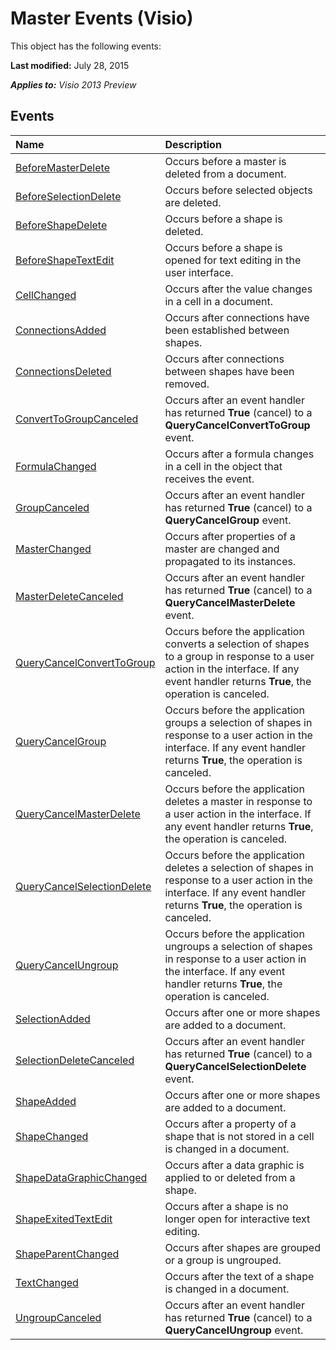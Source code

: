 
# Master Events (Visio)
This object has the following events:

 **Last modified:** July 28, 2015

 _**Applies to:** Visio 2013 Preview_

## Events



|**Name**|**Description**|
|:-----|:-----|
| [BeforeMasterDelete](46b455db-9165-0ed4-ebf3-15e1794313be.md)|Occurs before a master is deleted from a document.|
| [BeforeSelectionDelete](e2f86944-6ca2-6535-ee08-889af9694fd6.md)|Occurs before selected objects are deleted.|
| [BeforeShapeDelete](21921e16-3e05-6232-ed89-76217b76149f.md)|Occurs before a shape is deleted.|
| [BeforeShapeTextEdit](1d39001d-6efa-7d58-1eaa-f6c2531e2018.md)|Occurs before a shape is opened for text editing in the user interface.|
| [CellChanged](53323234-8e92-de8b-65b8-20eb867748dd.md)|Occurs after the value changes in a cell in a document.|
| [ConnectionsAdded](15c772fe-d5fb-901e-f1d4-1d3eb0cb7c64.md)|Occurs after connections have been established between shapes.|
| [ConnectionsDeleted](dc043012-d653-8f37-372e-f7532047aa81.md)|Occurs after connections between shapes have been removed.|
| [ConvertToGroupCanceled](b585e434-fd81-93ae-92a6-5cc1d21c1afa.md)|Occurs after an event handler has returned  **True** (cancel) to a **QueryCancelConvertToGroup** event.|
| [FormulaChanged](6d2a9ab6-778e-cbba-0b63-f7d38116dc85.md)|Occurs after a formula changes in a cell in the object that receives the event.|
| [GroupCanceled](ec87e679-2b8f-de85-81b9-ccb4a9df7ae2.md)|Occurs after an event handler has returned  **True** (cancel) to a **QueryCancelGroup** event.|
| [MasterChanged](922120cc-56e0-143b-7a8b-754bc368af47.md)|Occurs after properties of a master are changed and propagated to its instances.|
| [MasterDeleteCanceled](a682fab6-1fc9-65ba-83a1-408d048ee81e.md)|Occurs after an event handler has returned  **True** (cancel) to a **QueryCancelMasterDelete** event.|
| [QueryCancelConvertToGroup](c23d7ed0-0ad4-fa20-4b4f-fa453716fbd5.md)|Occurs before the application converts a selection of shapes to a group in response to a user action in the interface. If any event handler returns  **True**, the operation is canceled.|
| [QueryCancelGroup](37625c3b-49e2-d3ba-5270-2dcb65062f08.md)|Occurs before the application groups a selection of shapes in response to a user action in the interface. If any event handler returns  **True**, the operation is canceled.|
| [QueryCancelMasterDelete](33690e0f-821e-42cd-ec52-3ade1a1ceadc.md)|Occurs before the application deletes a master in response to a user action in the interface. If any event handler returns  **True**, the operation is canceled.|
| [QueryCancelSelectionDelete](c85569ca-b802-7a7e-6b24-d89852d2d0bc.md)|Occurs before the application deletes a selection of shapes in response to a user action in the interface. If any event handler returns  **True**, the operation is canceled.|
| [QueryCancelUngroup](44ce0f2e-e877-ec7f-b5ec-1c3ff3b9749a.md)|Occurs before the application ungroups a selection of shapes in response to a user action in the interface. If any event handler returns  **True**, the operation is canceled.|
| [SelectionAdded](c004e65c-1770-edf1-9d1e-a1a02a15fc39.md)|Occurs after one or more shapes are added to a document.|
| [SelectionDeleteCanceled](87ecdfcb-616f-0b47-bfa4-216ef456deaa.md)|Occurs after an event handler has returned  **True** (cancel) to a **QueryCancelSelectionDelete** event.|
| [ShapeAdded](d679f866-c939-faff-d8da-cdddb2131054.md)|Occurs after one or more shapes are added to a document.|
| [ShapeChanged](e1a2a7bf-bfe1-acfc-ae04-308f9fda7c0a.md)|Occurs after a property of a shape that is not stored in a cell is changed in a document.|
| [ShapeDataGraphicChanged](74eb2604-bcb2-0cba-37e2-50ad896991ca.md)|Occurs after a data graphic is applied to or deleted from a shape.|
| [ShapeExitedTextEdit](401f6d32-d1fb-f019-52a3-d553b8516ecf.md)|Occurs after a shape is no longer open for interactive text editing.|
| [ShapeParentChanged](37de7351-969b-5b24-fde2-e4473e92b344.md)|Occurs after shapes are grouped or a group is ungrouped.|
| [TextChanged](9224577c-a285-c26f-60be-3adbf3285ef3.md)|Occurs after the text of a shape is changed in a document.|
| [UngroupCanceled](0bbe537e-9bae-62a9-7e29-aea71ab3c8f9.md)|Occurs after an event handler has returned  **True** (cancel) to a **QueryCancelUngroup** event.|
